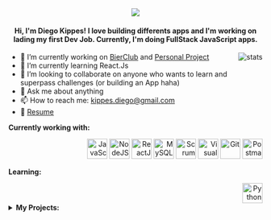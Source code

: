 <div align="center">
  <img src="https://user-images.githubusercontent.com/61224068/107318448-8e8c1980-6a7b-11eb-9f36-526b95e18def.gif"/>
  <h4>Hi, I'm Diego Kippes! I love building differents apps and I'm working on lading my first Dev Job. Currently, I'm doing FullStack JavaScript apps.</h4>
</div>

  <img align="right" alt="stats" src="https://github-readme-stats.vercel.app/api/top-langs/?username=filiptronicek&langs_count=8" />
  
- 🔭 I’m currently working on [BierClub](https://github.com/Evaristodantur/BierClub) and [Personal Project](https://github.com/dkippes/Adm-Presupuesto-Personal)
- 🌱 I’m currently learning React.Js
- 👯 I’m looking to collaborate on anyone who wants to learn and superpass challenges (or building an App haha)
- 💬 Ask me about anything
- 📫 How to reach me: kippes.diego@gmail.com
- 📝 [Resume](https://drive.google.com/file/d/1eOLaxy0UuDIx-TUGBiNzYIkijFyVZ7hi/view?usp=sharing)


**Currently working with:**
<div align="right">
	<img title="JavaScript" alt="JavaScript" src="https://image.flaticon.com/icons/png/512/919/919828.png" width="40" height="40" />
	<img title="NodeJS" alt="NodeJS" src="https://miro.medium.com/max/554/1*42aKSdKAWZ3VtqT5ICd82w.png" width="40" height="40" />	
  <img title="ReactJS" alt="ReactJS" src="https://github.com/hussainweb/hussainweb/raw/main/icons/react.png" width="40" height="40" />
  <img title="MySQL" alt="MySQL" src="https://raw.githubusercontent.com/Thomas-George-T/Thomas-George-T/master/assets/mysql.svg" width="40" height="40" />
  <img title="Scrum" alt="Scrum" src="https://3.bp.blogspot.com/-Plcz3gK2JYE/V2Ff_DYiz6I/AAAAAAAABoU/J4s2dDBVjW8HbZ70tlVPeLdQsJ1NzyM4ACLcB/s1600/agile-icon.png" width="40" height="40" />
	<img title="Visual Studio Code" alt="Visual Studio Code" src="https://github.com/hussainweb/hussainweb/raw/main/icons/vscode.png" width="40" height="40" />
	<img title="Git" alt="Git" src="https://github.com/hussainweb/hussainweb/raw/main/icons/git.png" width="40" height="40" />
  <img title="Postman" alt="Postman" src="https://camo.githubusercontent.com/93b32389bf746009ca2370de7fe06c3b5146f4c99d99df65994f9ced0ba41685/68747470733a2f2f7777772e766563746f726c6f676f2e7a6f6e652f6c6f676f732f676574706f73746d616e2f676574706f73746d616e2d69636f6e2e737667" width="40" height="40" />
  </div>
	
**Learning:**
<div align="right">
  <img title="Python" alt="Python" src="https://raw.githubusercontent.com/Thomas-George-T/Thomas-George-T/master/assets/python.svg" width="40" height="40" />
</div>
  
<details><summary><b>My Projects:</b></summary>

<a target="_blank" href="https://github-readme-medium-recent-article.vercel.app/medium/@thomas_george_thomas/0"><img src="https://github-readme-medium-recent-article.vercel.app/medium/@thomas_george_thomas/0" alt="Recent Article on medium 1"></img></a>

<a target="_blank" href="https://github-readme-medium-recent-article.vercel.app/medium/@thomas_george_thomas/1"><img src="https://github-readme-medium-recent-article.vercel.app/medium/@thomas_george_thomas/1" alt="Recent Article on medium 2"></img></a>   
    
</details>  
